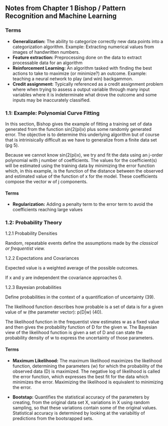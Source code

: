 ## Notes from Chapter 1 Bishop / Pattern Recognition and Machine Learning

### Terms

* **Generalization:** The ability to categorize correctly new data points into a categorization algorithm. Example: Extracting numerical values from images of handwritten numbers.
* **Feature extraction:** Preprocessing done on the data to extract processable data for an algorithm
* **Reinforcement Learning:** An algorithm tasked with finding the best actions to take to maximize (or minimize?) an outcome. Example: teaching a neural network to play (and win) backgammon.
* **Credit assignment:** Typically referenced as a credit assignment problem where when trying to assess a output variable through many input variables where it is indeterminate what drove the outcome and some inputs may be inaccurately classified. 



### 1.1: Example: Polynomial Curve Fitting

In this section, Bishop gives the example of fitting a training set of data generated from the function sin(2(pi)x) plus some randomly generated error. The objective is to determine this underlying algorithm but of course that is intrinisically difficult as we have to generalize from a finite data set (pg 5).

Because we cannot know sin(2(pi)x), we try and fit the data using an j-order polynomial with j number of coefficients. The values for the coefficient(s) will be estimated using the training data by minimizing the error function which, in this example, is the function of the distance between the observed and estimated value of the function of x for the model. These coefficients compose the vector w of j components. 

#### Terms

* **Regularization:** Adding a penalty term to the error term to avoid the coefficients reaching large values



### 1.2: Probability Theory

1.2.1 Probability Densities

Random, repeatable events define the assumptions made by the *classical or frequentist view.*

1.2.2 Expectations and Covariances

Expected value is a weighted average of the possible outcomes.

If x and y are independent the covariance approaches 0.

1.2.3 Bayesian probabilities

Define probabilities in the context of a quantification of uncertainty (39).

The likelihood function describes how probable is a set of data is for a given value of w (the parameter vector): p(D|w) (40).

The likelihood function in the frequentist view estimates w as a fixed value and then gives the probability function of D for the given w. The Bayesian view of the likelihood function is given a set of D and can state the probability density of w to express the uncertainty of those parameters.

#### Terms

* **Maximum Likelihood:** The maximum likelihood maximizes the likelihood function, determining the parameters (w) for which the probability of the observed data (D) is maximized. The negative log of likelihood is called the error function, which expresses the best fit for the data which minimizes the error. Maximizing the likelihood is equivalent to minimizing the error.

* **Bootstap:** Quantifies the statistical accuracy of the parameters by creating, from the original data set X, variations in X using random sampling, so that these variations contain some of the original values. Statistical accuracy is determined by looking at the variabiltiy of predictions from the bootsrapped sets.

